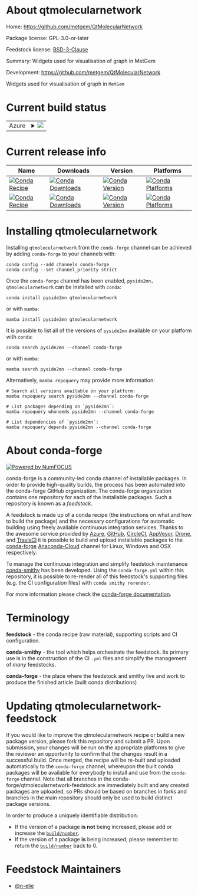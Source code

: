 About qtmolecularnetwork
========================

Home: https://github.com/metgem/QtMolecularNetwork

Package license: GPL-3.0-or-later

Feedstock license: [BSD-3-Clause](https://github.com/conda-forge/qtmolecularnetwork-feedstock/blob/main/LICENSE.txt)

Summary: Widgets used for visualisation of graph in MetGem

Development: https://github.com/metgem/QtMolecularNetwork

Widgets used for visualisation of graph in `MetGem`

Current build status
====================


<table>
    
  <tr>
    <td>Azure</td>
    <td>
      <details>
        <summary>
          <a href="https://dev.azure.com/conda-forge/feedstock-builds/_build/latest?definitionId=17004&branchName=main">
            <img src="https://dev.azure.com/conda-forge/feedstock-builds/_apis/build/status/qtmolecularnetwork-feedstock?branchName=main">
          </a>
        </summary>
        <table>
          <thead><tr><th>Variant</th><th>Status</th></tr></thead>
          <tbody><tr>
              <td>linux_64</td>
              <td>
                <a href="https://dev.azure.com/conda-forge/feedstock-builds/_build/latest?definitionId=17004&branchName=main">
                  <img src="https://dev.azure.com/conda-forge/feedstock-builds/_apis/build/status/qtmolecularnetwork-feedstock?branchName=main&jobName=linux&configuration=linux_64_" alt="variant">
                </a>
              </td>
            </tr><tr>
              <td>osx_64</td>
              <td>
                <a href="https://dev.azure.com/conda-forge/feedstock-builds/_build/latest?definitionId=17004&branchName=main">
                  <img src="https://dev.azure.com/conda-forge/feedstock-builds/_apis/build/status/qtmolecularnetwork-feedstock?branchName=main&jobName=osx&configuration=osx_64_" alt="variant">
                </a>
              </td>
            </tr><tr>
              <td>win_64</td>
              <td>
                <a href="https://dev.azure.com/conda-forge/feedstock-builds/_build/latest?definitionId=17004&branchName=main">
                  <img src="https://dev.azure.com/conda-forge/feedstock-builds/_apis/build/status/qtmolecularnetwork-feedstock?branchName=main&jobName=win&configuration=win_64_" alt="variant">
                </a>
              </td>
            </tr>
          </tbody>
        </table>
      </details>
    </td>
  </tr>
</table>

Current release info
====================

| Name | Downloads | Version | Platforms |
| --- | --- | --- | --- |
| [![Conda Recipe](https://img.shields.io/badge/recipe-pyside2mn-green.svg)](https://anaconda.org/conda-forge/pyside2mn) | [![Conda Downloads](https://img.shields.io/conda/dn/conda-forge/pyside2mn.svg)](https://anaconda.org/conda-forge/pyside2mn) | [![Conda Version](https://img.shields.io/conda/vn/conda-forge/pyside2mn.svg)](https://anaconda.org/conda-forge/pyside2mn) | [![Conda Platforms](https://img.shields.io/conda/pn/conda-forge/pyside2mn.svg)](https://anaconda.org/conda-forge/pyside2mn) |
| [![Conda Recipe](https://img.shields.io/badge/recipe-qtmolecularnetwork-green.svg)](https://anaconda.org/conda-forge/qtmolecularnetwork) | [![Conda Downloads](https://img.shields.io/conda/dn/conda-forge/qtmolecularnetwork.svg)](https://anaconda.org/conda-forge/qtmolecularnetwork) | [![Conda Version](https://img.shields.io/conda/vn/conda-forge/qtmolecularnetwork.svg)](https://anaconda.org/conda-forge/qtmolecularnetwork) | [![Conda Platforms](https://img.shields.io/conda/pn/conda-forge/qtmolecularnetwork.svg)](https://anaconda.org/conda-forge/qtmolecularnetwork) |

Installing qtmolecularnetwork
=============================

Installing `qtmolecularnetwork` from the `conda-forge` channel can be achieved by adding `conda-forge` to your channels with:

```
conda config --add channels conda-forge
conda config --set channel_priority strict
```

Once the `conda-forge` channel has been enabled, `pyside2mn, qtmolecularnetwork` can be installed with `conda`:

```
conda install pyside2mn qtmolecularnetwork
```

or with `mamba`:

```
mamba install pyside2mn qtmolecularnetwork
```

It is possible to list all of the versions of `pyside2mn` available on your platform with `conda`:

```
conda search pyside2mn --channel conda-forge
```

or with `mamba`:

```
mamba search pyside2mn --channel conda-forge
```

Alternatively, `mamba repoquery` may provide more information:

```
# Search all versions available on your platform:
mamba repoquery search pyside2mn --channel conda-forge

# List packages depending on `pyside2mn`:
mamba repoquery whoneeds pyside2mn --channel conda-forge

# List dependencies of `pyside2mn`:
mamba repoquery depends pyside2mn --channel conda-forge
```


About conda-forge
=================

[![Powered by
NumFOCUS](https://img.shields.io/badge/powered%20by-NumFOCUS-orange.svg?style=flat&colorA=E1523D&colorB=007D8A)](https://numfocus.org)

conda-forge is a community-led conda channel of installable packages.
In order to provide high-quality builds, the process has been automated into the
conda-forge GitHub organization. The conda-forge organization contains one repository
for each of the installable packages. Such a repository is known as a *feedstock*.

A feedstock is made up of a conda recipe (the instructions on what and how to build
the package) and the necessary configurations for automatic building using freely
available continuous integration services. Thanks to the awesome service provided by
[Azure](https://azure.microsoft.com/en-us/services/devops/), [GitHub](https://github.com/),
[CircleCI](https://circleci.com/), [AppVeyor](https://www.appveyor.com/),
[Drone](https://cloud.drone.io/welcome), and [TravisCI](https://travis-ci.com/)
it is possible to build and upload installable packages to the
[conda-forge](https://anaconda.org/conda-forge) [Anaconda-Cloud](https://anaconda.org/)
channel for Linux, Windows and OSX respectively.

To manage the continuous integration and simplify feedstock maintenance
[conda-smithy](https://github.com/conda-forge/conda-smithy) has been developed.
Using the ``conda-forge.yml`` within this repository, it is possible to re-render all of
this feedstock's supporting files (e.g. the CI configuration files) with ``conda smithy rerender``.

For more information please check the [conda-forge documentation](https://conda-forge.org/docs/).

Terminology
===========

**feedstock** - the conda recipe (raw material), supporting scripts and CI configuration.

**conda-smithy** - the tool which helps orchestrate the feedstock.
                   Its primary use is in the construction of the CI ``.yml`` files
                   and simplify the management of *many* feedstocks.

**conda-forge** - the place where the feedstock and smithy live and work to
                  produce the finished article (built conda distributions)


Updating qtmolecularnetwork-feedstock
=====================================

If you would like to improve the qtmolecularnetwork recipe or build a new
package version, please fork this repository and submit a PR. Upon submission,
your changes will be run on the appropriate platforms to give the reviewer an
opportunity to confirm that the changes result in a successful build. Once
merged, the recipe will be re-built and uploaded automatically to the
`conda-forge` channel, whereupon the built conda packages will be available for
everybody to install and use from the `conda-forge` channel.
Note that all branches in the conda-forge/qtmolecularnetwork-feedstock are
immediately built and any created packages are uploaded, so PRs should be based
on branches in forks and branches in the main repository should only be used to
build distinct package versions.

In order to produce a uniquely identifiable distribution:
 * If the version of a package **is not** being increased, please add or increase
   the [``build/number``](https://docs.conda.io/projects/conda-build/en/latest/resources/define-metadata.html#build-number-and-string).
 * If the version of a package **is** being increased, please remember to return
   the [``build/number``](https://docs.conda.io/projects/conda-build/en/latest/resources/define-metadata.html#build-number-and-string)
   back to 0.

Feedstock Maintainers
=====================

* [@n-elie](https://github.com/n-elie/)

